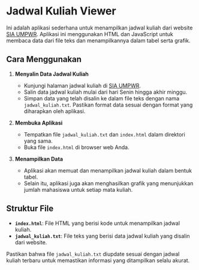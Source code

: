 # Jadwal Kuliah Viewer

Ini adalah aplikasi sederhana untuk menampilkan jadwal kuliah dari website [SIA UMPWR](http://sia.umpwr.ac.id/index.php). Aplikasi ini menggunakan HTML dan JavaScript untuk membaca data dari file teks dan menampilkannya dalam tabel serta grafik.

## Cara Menggunakan

1. **Menyalin Data Jadwal Kuliah**
   - Kunjungi halaman jadwal kuliah di [SIA UMPWR](http://sia.umpwr.ac.id/index.php).
   - Salin data jadwal kuliah mulai dari hari Senin hingga akhir minggu.
   - Simpan data yang telah disalin ke dalam file teks dengan nama `jadwal_kuliah.txt`. Pastikan format data sesuai dengan format yang diharapkan oleh aplikasi.

2. **Membuka Aplikasi**
   - Tempatkan file `jadwal_kuliah.txt` dan `index.html` dalam direktori yang sama.
   - Buka file `index.html` di browser web Anda.

3. **Menampilkan Data**
   - Aplikasi akan memuat dan menampilkan jadwal kuliah dalam bentuk tabel.
   - Selain itu, aplikasi juga akan menghasilkan grafik yang menunjukkan jumlah mahasiswa untuk setiap mata kuliah.

## Struktur File

- **`index.html`**: File HTML yang berisi kode untuk menampilkan jadwal kuliah.
- **`jadwal_kuliah.txt`**: File teks yang berisi data jadwal kuliah yang disalin dari website.

Pastikan bahwa file `jadwal_kuliah.txt` diupdate sesuai dengan jadwal kuliah terbaru untuk memastikan informasi yang ditampilkan selalu akurat.
